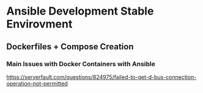 # Ansible Development Stable Envirovment

## Dockerfiles + Compose Creation

### Main Issues with Docker Containers with Ansible 
https://serverfault.com/questions/824975/failed-to-get-d-bus-connection-operation-not-permitted